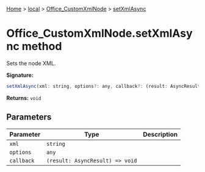 [Home](./index) &gt; [local](local.md) &gt; [Office\_CustomXmlNode](local.office_customxmlnode.md) &gt; [setXmlAsync](local.office_customxmlnode.setxmlasync.md)

# Office\_CustomXmlNode.setXmlAsync method

Sets the node XML.

**Signature:**
```javascript
setXmlAsync(xml: string, options?: any, callback?: (result: AsyncResult) => void): void;
```
**Returns:** `void`

## Parameters

|  Parameter | Type | Description |
|  --- | --- | --- |
|  `xml` | `string` |  |
|  `options` | `any` |  |
|  `callback` | `(result: AsyncResult) => void` |  |

